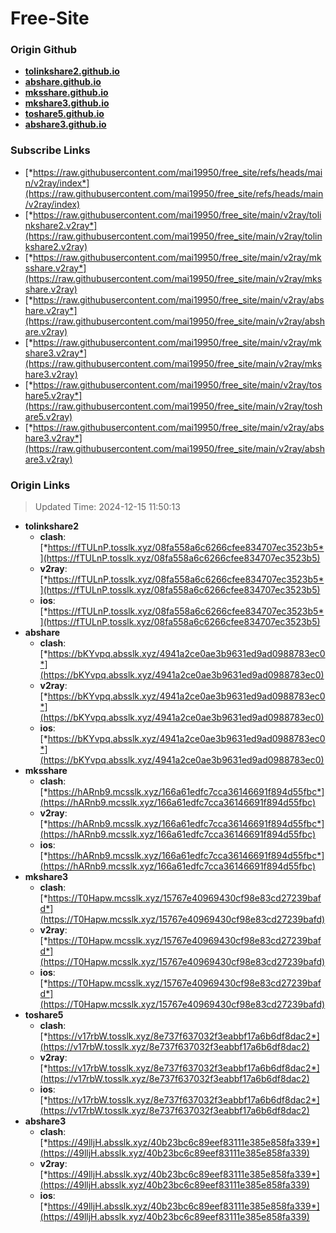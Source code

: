 # Free-Site

### Origin Github

- [**tolinkshare2.github.io**](https://github.com/tolinkshare2/tolinkshare2.github.io)
- [**abshare.github.io**](https://github.com/abshare/abshare.github.io)
- [**mksshare.github.io**](https://github.com/mksshare/mksshare.github.io)
- [**mkshare3.github.io**](https://github.com/mkshare3/mkshare3.github.io)
- [**toshare5.github.io**](https://github.com/toshare5/toshare5.github.io)
- [**abshare3.github.io**](https://github.com/abshare3/abshare3.github.io)

### Subscribe Links

- [*https://raw.githubusercontent.com/mai19950/free_site/refs/heads/main/v2ray/index*](https://raw.githubusercontent.com/mai19950/free_site/refs/heads/main/v2ray/index)
- [*https://raw.githubusercontent.com/mai19950/free_site/main/v2ray/tolinkshare2.v2ray*](https://raw.githubusercontent.com/mai19950/free_site/main/v2ray/tolinkshare2.v2ray)
- [*https://raw.githubusercontent.com/mai19950/free_site/main/v2ray/mksshare.v2ray*](https://raw.githubusercontent.com/mai19950/free_site/main/v2ray/mksshare.v2ray)
- [*https://raw.githubusercontent.com/mai19950/free_site/main/v2ray/abshare.v2ray*](https://raw.githubusercontent.com/mai19950/free_site/main/v2ray/abshare.v2ray)
- [*https://raw.githubusercontent.com/mai19950/free_site/main/v2ray/mkshare3.v2ray*](https://raw.githubusercontent.com/mai19950/free_site/main/v2ray/mkshare3.v2ray)
- [*https://raw.githubusercontent.com/mai19950/free_site/main/v2ray/toshare5.v2ray*](https://raw.githubusercontent.com/mai19950/free_site/main/v2ray/toshare5.v2ray)
- [*https://raw.githubusercontent.com/mai19950/free_site/main/v2ray/abshare3.v2ray*](https://raw.githubusercontent.com/mai19950/free_site/main/v2ray/abshare3.v2ray)

### Origin Links

> Updated Time: 2024-12-15 11:50:13

- **tolinkshare2**
  - **clash**: [*https://fTULnP.tosslk.xyz/08fa558a6c6266cfee834707ec3523b5*](https://fTULnP.tosslk.xyz/08fa558a6c6266cfee834707ec3523b5)
  - **v2ray**: [*https://fTULnP.tosslk.xyz/08fa558a6c6266cfee834707ec3523b5*](https://fTULnP.tosslk.xyz/08fa558a6c6266cfee834707ec3523b5)
  - **ios**: [*https://fTULnP.tosslk.xyz/08fa558a6c6266cfee834707ec3523b5*](https://fTULnP.tosslk.xyz/08fa558a6c6266cfee834707ec3523b5)
- **abshare**
  - **clash**: [*https://bKYvpq.absslk.xyz/4941a2ce0ae3b9631ed9ad0988783ec0*](https://bKYvpq.absslk.xyz/4941a2ce0ae3b9631ed9ad0988783ec0)
  - **v2ray**: [*https://bKYvpq.absslk.xyz/4941a2ce0ae3b9631ed9ad0988783ec0*](https://bKYvpq.absslk.xyz/4941a2ce0ae3b9631ed9ad0988783ec0)
  - **ios**: [*https://bKYvpq.absslk.xyz/4941a2ce0ae3b9631ed9ad0988783ec0*](https://bKYvpq.absslk.xyz/4941a2ce0ae3b9631ed9ad0988783ec0)
- **mksshare**
  - **clash**: [*https://hARnb9.mcsslk.xyz/166a61edfc7cca36146691f894d55fbc*](https://hARnb9.mcsslk.xyz/166a61edfc7cca36146691f894d55fbc)
  - **v2ray**: [*https://hARnb9.mcsslk.xyz/166a61edfc7cca36146691f894d55fbc*](https://hARnb9.mcsslk.xyz/166a61edfc7cca36146691f894d55fbc)
  - **ios**: [*https://hARnb9.mcsslk.xyz/166a61edfc7cca36146691f894d55fbc*](https://hARnb9.mcsslk.xyz/166a61edfc7cca36146691f894d55fbc)
- **mkshare3**
  - **clash**: [*https://T0Hapw.mcsslk.xyz/15767e40969430cf98e83cd27239bafd*](https://T0Hapw.mcsslk.xyz/15767e40969430cf98e83cd27239bafd)
  - **v2ray**: [*https://T0Hapw.mcsslk.xyz/15767e40969430cf98e83cd27239bafd*](https://T0Hapw.mcsslk.xyz/15767e40969430cf98e83cd27239bafd)
  - **ios**: [*https://T0Hapw.mcsslk.xyz/15767e40969430cf98e83cd27239bafd*](https://T0Hapw.mcsslk.xyz/15767e40969430cf98e83cd27239bafd)
- **toshare5**
  - **clash**: [*https://v17rbW.tosslk.xyz/8e737f637032f3eabbf17a6b6df8dac2*](https://v17rbW.tosslk.xyz/8e737f637032f3eabbf17a6b6df8dac2)
  - **v2ray**: [*https://v17rbW.tosslk.xyz/8e737f637032f3eabbf17a6b6df8dac2*](https://v17rbW.tosslk.xyz/8e737f637032f3eabbf17a6b6df8dac2)
  - **ios**: [*https://v17rbW.tosslk.xyz/8e737f637032f3eabbf17a6b6df8dac2*](https://v17rbW.tosslk.xyz/8e737f637032f3eabbf17a6b6df8dac2)
- **abshare3**
  - **clash**: [*https://49lljH.absslk.xyz/40b23bc6c89eef83111e385e858fa339*](https://49lljH.absslk.xyz/40b23bc6c89eef83111e385e858fa339)
  - **v2ray**: [*https://49lljH.absslk.xyz/40b23bc6c89eef83111e385e858fa339*](https://49lljH.absslk.xyz/40b23bc6c89eef83111e385e858fa339)
  - **ios**: [*https://49lljH.absslk.xyz/40b23bc6c89eef83111e385e858fa339*](https://49lljH.absslk.xyz/40b23bc6c89eef83111e385e858fa339)
